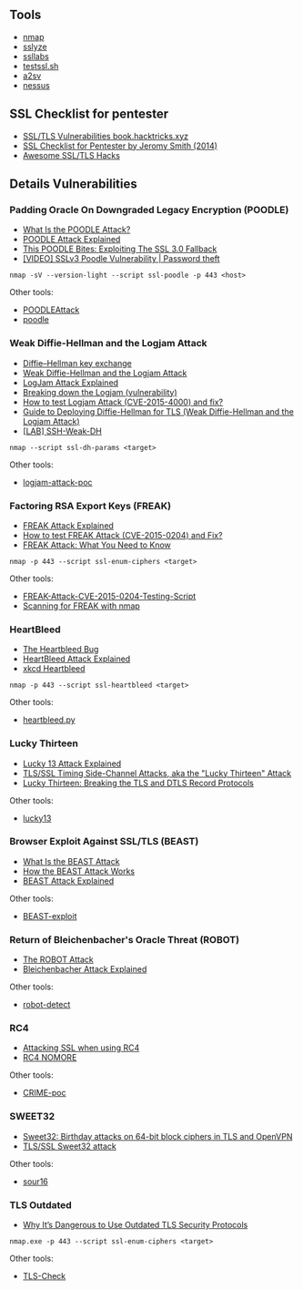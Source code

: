 ## Tools
- [nmap](https://www.tenable.com/products/nessus)
- [sslyze](https://github.com/nabla-c0d3/sslyze)
- [ssllabs](https://www.ssllabs.com/ssltest/)
- [testssl.sh](https://github.com/drwetter/testssl.sh)
- [a2sv](https://github.com/hahwul/a2sv)
- [nessus](https://www.tenable.com/products/nessus)


## SSL Checklist for pentester
- [SSL/TLS Vulnerabilities book.hacktricks.xyz](https://book.hacktricks.xyz/pentesting/pentesting-web#step-by-step-web-application-testing)
- [SSL Checklist for Pentester by Jeromy Smith (2014)](https://research.nccgroup.com/wp-content/uploads/2020/07/ssl-checklist-for-pentesters-bsides-mcr.pdf)
- [Awesome SSL/TLS Hacks](https://github.com/lennysec/awesome-tls-hacks)


## Details Vulnerabilities

### Padding Oracle On Downgraded Legacy Encryption (POODLE)

- [What Is the POODLE Attack?](https://www.acunetix.com/blog/web-security-zone/what-is-poodle-attack/)
- [POODLE Attack Explained](https://medium.com/@c0D3M/poodle-attack-explained-ed6a1cd0667d)
- [This POODLE Bites: Exploiting The SSL 3.0 Fallback](https://www.openssl.org/~bodo/ssl-poodle.pdf)
- [\[VIDEO\] SSLv3 Poodle Vulnerability | Password theft](https://www.youtube.com/watch?v=BbwC8f_aBMQ)

```
nmap -sV --version-light --script ssl-poodle -p 443 <host>
```

Other tools:

- [POODLEAttack](https://github.com/thomaspatzke/POODLEAttack) 
- [poodle](https://github.com/SteffeyDev/poodle)

### Weak Diffie-Hellman and the Logjam Attack

- [Diffie–Hellman key exchange](https://en.wikipedia.org/wiki/Diffie%E2%80%93Hellman_key_exchange)
- [Weak Diffie-Hellman and the Logjam Attack](https://weakdh.org/)
- [LogJam Attack Explained](https://medium.com/@c0D3M/logjam-attack-explained-829d62d951a6)
- [Breaking down the Logjam (vulnerability)](https://blog.rapid7.com/2015/05/22/breaking-down-the-logjam-vulnerability/)
- [How to test Logjam Attack (CVE-2015-4000) and fix?](https://geekflare.com/test-logjam-attack-cve-2015-4000-and-fix)
- [Guide to Deploying Diffie-Hellman for TLS (Weak Diffie-Hellman and the Logjam Attack)](https://blog.yucas.net/2018/01/29/guide-to-deploying-diffie-hellman-for-tls-weak-diffie-hellman-and-the-logjam-attack/)
- [[LAB] SSH-Weak-DH](https://github.com/AonCyberLabs/SSH-Weak-DH)

```
nmap --script ssl-dh-params <target>
```

Other tools:

- [logjam-attack-poc](https://github.com/concise/logjam-attack-poc)

### Factoring RSA Export Keys (FREAK)

- [FREAK Attack Explained](https://medium.com/@c0D3M/freak-attack-explained-3048ab9d3f30)
- [How to test FREAK Attack (CVE-2015-0204) and Fix?](https://geekflare.com/test-freak-attack-cve-2015-0204-and-fix/)
- [FREAK Attack: What You Need to Know](https://www.digicert.com/dc/blog/freak-attack-need-know/)

```
nmap -p 443 --script ssl-enum-ciphers <target>
```

Other tools:

- [FREAK-Attack-CVE-2015-0204-Testing-Script](https://github.com/AbhishekGhosh/FREAK-Attack-CVE-2015-0204-Testing-Script)
- [Scanning for FREAK with nmap](https://www.vanstechelman.eu/content/scan-for-freak-using-nmap)


### HeartBleed

- [The Heartbleed Bug](https://heartbleed.com/)
- [HeartBleed Attack Explained](https://medium.com/@c0D3M/heartbleed-attack-explained-3bf796e8be61)
- [xkcd Heartbleed](https://xkcd.com/1354/)

```
nmap -p 443 --script ssl-heartbleed <target>
```

Other tools:

- [heartbleed.py](https://gist.github.com/eelsivart/10174134)

### Lucky Thirteen

- [Lucky 13 Attack Explained](https://medium.com/@c0D3M/lucky-13-attack-explained-dd9a9fd42fa6)
- [TLS/SSL Timing Side-Channel Attacks, aka the "Lucky Thirteen" Attack](https://www.rapid7.com/db/vulnerabilities/ssl-cbc-ciphers/)
- [Lucky Thirteen: Breaking the TLS and DTLS Record Protocols](http://www.isg.rhul.ac.uk/tls/Lucky13.html)


Other tools:

- [lucky13](https://github.com/jakemco/lucky13)

### Browser Exploit Against SSL/TLS (BEAST)

- [What Is the BEAST Attack](https://www.acunetix.com/blog/web-security-zone/what-is-beast-attack/)
- [How the BEAST Attack Works](https://www.netsparker.com/blog/web-security/how-the-beast-attack-works/)
- [BEAST Attack Explained](https://medium.com/@c0D3M/beast-attack-explained-f272acd7996e)

Other tools:

- [BEAST-exploit](https://github.com/yaoyi2008/BEAST-exploit)

### Return of Bleichenbacher's Oracle Threat (ROBOT) 

- [The ROBOT Attack](https://robotattack.org/)
- [Bleichenbacher Attack Explained](https://medium.com/@c0D3M/bleichenbacher-attack-explained-bc630f88ff25)

Other tools:

- [robot-detect](https://github.com/robotattackorg/robot-detect)

### RC4

- [Attacking SSL when using RC4](https://www.imperva.com/docs/HII_Attacking_SSL_when_using_RC4.pdf)
- [RC4 NOMORE](https://www.rc4nomore.com/)

Other tools:

- [CRIME-poc](https://github.com/mpgn/CRIME-poc)


### SWEET32

- [Sweet32: Birthday attacks on 64-bit block ciphers in TLS and OpenVPN](https://sweet32.info/)
- [TLS/SSL Sweet32 attack](https://www.acunetix.com/vulnerabilities/web/tls-ssl-sweet32-attack/)

Other tools:

- [sour16](https://github.com/azeemba/sour16)

###  TLS Outdated

- [Why It’s Dangerous to Use Outdated TLS Security Protocols](https://www.venafi.com/blog/why-its-dangerous-use-outdated-tls-security-protocols)

```
nmap.exe -p 443 --script ssl-enum-ciphers <target>
```

Other tools:

- [TLS-Check](https://github.com/tls-check/TLS-Check)

